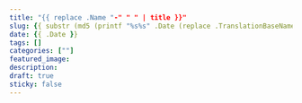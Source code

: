 ```yaml
---
title: "{{ replace .Name "-" " " | title }}"
slug: {{ substr (md5 (printf "%s%s" .Date (replace .TranslationBaseName "-" " " | title))) 4 8 }}
date: {{ .Date }}
tags: []
categories: [""]
featured_image: 
description: 
draft: true
sticky: false
---
```


